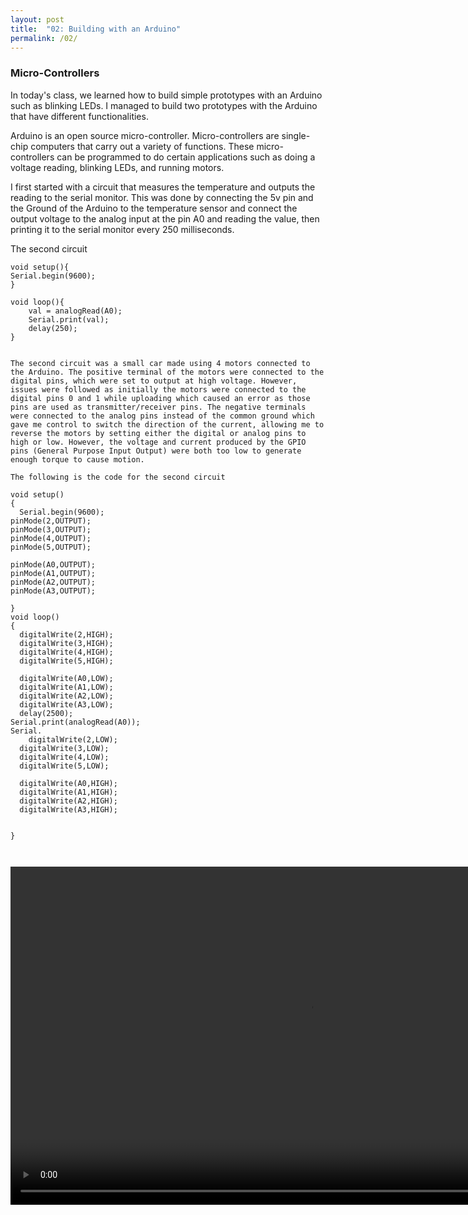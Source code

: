 ```yaml
---
layout: post
title:  "02: Building with an Arduino"
permalink: /02/
---
```


### Micro-Controllers

In today's class, we learned how to build simple prototypes with an Arduino such as blinking LEDs. I managed to build two prototypes with the Arduino that have different functionalities.

Arduino is an open source micro-controller. Micro-controllers are single-chip computers that carry out a variety of functions. These micro-controllers can be programmed to do certain applications such as doing a voltage reading, blinking LEDs, and running motors.

I first started with a circuit that measures the temperature and outputs the reading to the serial monitor. This was done by connecting the 5v pin and the Ground of the Arduino to the temperature sensor and connect the output voltage to the analog input at the pin A0 and reading the value, then printing it to the serial monitor every 250 milliseconds.

The second circuit



```int val = 0;
void setup(){
Serial.begin(9600);
}

void loop(){
	val = analogRead(A0);
	Serial.print(val);
	delay(250);
}


The second circuit was a small car made using 4 motors connected to the Arduino. The positive terminal of the motors were connected to the digital pins, which were set to output at high voltage. However, issues were followed as initially the motors were connected to the digital pins 0 and 1 while uploading which caused an error as those pins are used as transmitter/receiver pins. The negative terminals were connected to the analog pins instead of the common ground which gave me control to switch the direction of the current, allowing me to reverse the motors by setting either the digital or analog pins to high or low. However, the voltage and current produced by the GPIO pins (General Purpose Input Output) were both too low to generate enough torque to cause motion.

The following is the code for the second circuit
```   
```int val = 0;
void setup()
{
  Serial.begin(9600);
pinMode(2,OUTPUT);
pinMode(3,OUTPUT);
pinMode(4,OUTPUT);
pinMode(5,OUTPUT);

pinMode(A0,OUTPUT);
pinMode(A1,OUTPUT);
pinMode(A2,OUTPUT);
pinMode(A3,OUTPUT);

}
void loop()
{
  digitalWrite(2,HIGH);
  digitalWrite(3,HIGH);
  digitalWrite(4,HIGH);
  digitalWrite(5,HIGH);

  digitalWrite(A0,LOW);
  digitalWrite(A1,LOW);
  digitalWrite(A2,LOW);
  digitalWrite(A3,LOW);
  delay(2500);
Serial.print(analogRead(A0));
Serial.
    digitalWrite(2,LOW);
  digitalWrite(3,LOW);
  digitalWrite(4,LOW);
  digitalWrite(5,LOW);

  digitalWrite(A0,HIGH);
  digitalWrite(A1,HIGH);
  digitalWrite(A2,HIGH);
  digitalWrite(A3,HIGH);


}  



```
<!-- You can include comments that will not be translated to HTML -->

<!-- You can include links and images in the following format: -->



<!-- Or, you can also directly include HTML, for example to make a split image -->


<!-- You can also use HTML tags to include a video -->
<video width="955" height="541" controls>
	<source src="arduinocar.mp4" type="video/mp4">
</video>
